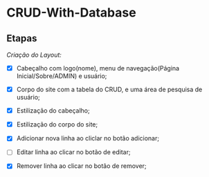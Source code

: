 # CRUD-With-Database

## Etapas

*Criação do Layout:*

 - [x] Cabeçalho com logo(nome), menu de navegação(Página Inicial/Sobre/ADMIN) e usuário;
 
 - [x] Corpo do site com a tabela do CRUD, e uma área de pesquisa de usuário;

 - [x] Estilização do cabeçalho;

 - [x] Estilização do corpo do site;

 - [x] Adicionar nova linha ao cliclar no botão adicionar;

 - [ ] Editar linha ao clicar no botão de editar;
 
 - [x] Remover linha ao clicar no botão de remover;